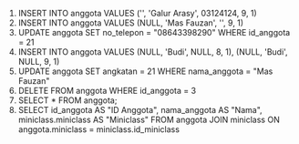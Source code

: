 1. INSERT INTO anggota VALUES ('', 'Galur Arasy', 03124124, 9, 1)
2. INSERT INTO anggota VALUES (NULL, 'Mas Fauzan', '', 9, 1)
3. UPDATE anggota SET no_telepon = "08643398290" WHERE id_anggota = 21
4. INSERT INTO anggota VALUES (NULL, 'Budi', NULL, 8, 1), (NULL, 'Budi', NULL, 9, 1)
5. UPDATE anggota SET angkatan = 21 WHERE nama_anggota = "Mas Fauzan"
6. DELETE FROM anggota WHERE id_anggota = 3
7. SELECT * FROM anggota;
8. SELECT id_anggota AS "ID Anggota", nama_anggota AS "Nama", miniclass.miniclass AS "Miniclass" FROM anggota JOIN miniclass ON anggota.miniclass = miniclass.id_miniclass